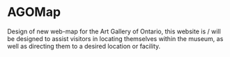# AGOMap
Design of new web-map for the Art Gallery of Ontario, this website is / will be designed to assist visitors in locating themselves within the museum, as well as directing them to a desired location or facility.
